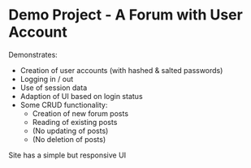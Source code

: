 # Demo Project - A Forum with User Account

Demonstrates: 

- Creation of user accounts (with hashed & salted passwords)
- Logging in / out
- Use of session data
- Adaption of UI based on login status
- Some CRUD functionality:
   - Creation of new forum posts
   - Reading of existing posts
   - (No updating of posts)
   - (No deletion of posts)

Site has a simple but responsive UI
